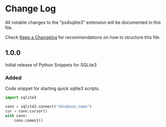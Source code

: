 # Change Log

All notable changes to the "ps4sqlite3" extension will be documented in this file.

Check [Keep a Changelog](http://keepachangelog.com/) for recommendations on how to structure this file.

## 1.0.0

Initial release of Python Snippets for SQLite3

### Added

Code snippet for starting quick sqlite3 scripts.

```python
import sqlite3

conn = sqlite3.connect("database_name")
cur = conn.cursor()
with conn:
    conn.commit()
```